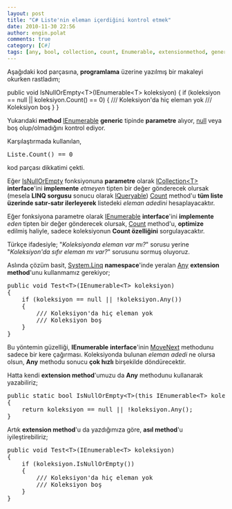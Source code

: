 ```yaml
---
layout: post
title: "C# Liste'nin eleman içerdiğini kontrol etmek"
date: 2010-11-30 22:56
author: engin.polat
comments: true
category: [C#]
tags: [any, bool, collection, count, Enumerable, extensionmethod, generic, ICollection, IEnumerable, interface, IQueryable, isnullorempty, linq, method, MoveNext, namespace, null, optimize, parameter, static, system.linq]
---
```

Aşağıdaki kod parçasına, **programlama** üzerine yazılmış bir makaleyi okurken rastladım;



public void IsNullOrEmpty&lt;T&gt;(IEnumerable&lt;T&gt; koleksiyon)
{
    if (koleksiyon == null || koleksiyon.Count() == 0)
    {
        /// Koleksiyon'da hiç eleman yok
        /// Koleksiyon boş
    }
}</pre>

Yukarıdaki **method** <a href="http://msdn.microsoft.com/library/system.collections.ienumerable" target="_blank" rel="noopener">IEnumerable</a> **generic** tipinde **parametre** alıyor, <a href="http://msdn.microsoft.com/library/edakx9da.aspx" target="_blank" rel="noopener">null</a> veya boş olup/olmadığını kontrol ediyor.

Karşılaştırmada kullanılan,

<pre class="brush:csharp">Liste.Count() == 0</pre>

kod parçası dikkatimi çekti.

Eğer <a href="http://msdn.microsoft.com/library/system.string.isnullorempty" target="_blank" rel="noopener">IsNullOrEmpty</a> fonksiyonuna **parametre** olarak <a href="http://msdn.microsoft.com/library/system.collections.icollection" target="_blank" rel="noopener">ICollection&lt;T&gt;</a> **interface**'ini **implemente** *etmeyen* tipten bir değer gönderecek olursak (mesela **LINQ sorgusu** sonucu olarak <a href="http://msdn.microsoft.com/library/system.linq.iqueryable" target="_blank" rel="noopener">IQueryable</a>) <a href="http://msdn.microsoft.com/library/system.linq.enumerable.count" target="_blank" rel="noopener">Count</a> method'u **tüm liste üzerinde satır-satır ilerleyerek** listedeki *eleman adedini* hesaplayacaktır.

Eğer fonksiyona parametre olarak <a href="http://msdn.microsoft.com/library/system.collections.ienumerable" target="_blank" rel="noopener">IEnumerable</a> **interface**'ini **implemente** *eden* tipten bir değer gönderecek olursak, <a href="http://msdn.microsoft.com/library/system.linq.enumerable.count" target="_blank" rel="noopener">Count</a> method'u, **optimize** edilmiş haliyle, sadece koleksiyonun **Count özelliğini** sorgulayacaktır.

Türkçe ifadesiyle; "*Koleksiyonda eleman var mı?*" sorusu yerine "*Koleksiyon'da sıfır eleman mı var?*" sorusunu sormuş oluyoruz.

Aslında çözüm basit, <a href="http://msdn.microsoft.com/library/system.linq" target="_blank" rel="noopener">System.Linq</a> **namespace**'inde yeralan <a href="http://msdn.microsoft.com/en-us/library/bb337697.aspx" target="_blank" rel="noopener">Any</a> **extension method**'unu kullanmamız gerekiyor;

<pre class="brush:csharp">public void Test&lt;T&gt;(IEnumerable&lt;T&gt; koleksiyon)
{
    if (koleksiyon == null || !koleksiyon.Any())
    {
        /// Koleksiyon'da hiç eleman yok
        /// Koleksiyon boş
    }
}</pre>

Bu yöntemin güzelliği, **IEnumerable** **interface**'inin <a href="http://msdn.microsoft.com/library/system.collections.ienumerator.movenext" target="_blank" rel="noopener">MoveNext</a> methodunu sadece bir kere çağırması. Koleksiyonda bulunan *eleman adedi* ne olursa olsun, **Any** methodu sonucu **çok hızlı** birşekilde döndürecektir.

Hatta kendi **extension method**'umuzu da **Any** methodunu kullanarak yazabiliriz;

<pre class="brush:csharp">public static bool IsNullOrEmpty&lt;T&gt;(this IEnumerable&lt;T&gt; koleksiyon)
{
    return koleksiyon == null || !koleksiyon.Any();
}</pre>

Artık **extension method**'u da yazdığımıza göre, **asıl method**'u iyileştirebiliriz;

<pre class="brush:csharp">public void Test&lt;T&gt;(IEnumerable&lt;T&gt; koleksiyon)
{
    if (koleksiyon.IsNullOrEmpty())
    {
        /// Koleksiyon'da hiç eleman yok
        /// Koleksiyon boş
    }
}


